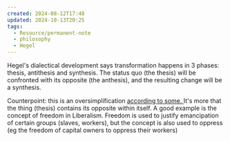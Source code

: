 ```yaml
---
created: 2024-08-12T17:48
updated: 2024-10-13T20:25
tags:
  - Resource/permanent-note
  - philosophy
  - Hegel
---
```

Hegel's dialectical development says transformation happens in 3 phases: thesis, antithesis and synthesis. The status quo (the thesis) will be confronted with its opposite (the anthesis), and the resulting change will be a synthesis.

Counterpoint: this is an oversimplification [according to some. ](https://www.reddit.com/r/CriticalTheory/comments/4gm5bs/historical_examples_of_hegels_dialectic/) It's more that the thing (thesis) contains its opposite within itself. A good example is the concept of freedom in Liberalism. Freedom is used to justify emancipation of certain groups (slaves, workers), but the concept is also used to oppress (eg the freedom of capital owners to oppress their workers)